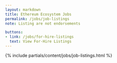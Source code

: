 ```yaml
---
layout: markdown
title: Ethereum Ecosystem Jobs
permalink: /jobs/job-listings
note: Listing are not endorsements

buttons:
- link: /jobs/for-hire-listings
  text: View For-Hire Listings
---
```



{% include partials/content/jobs/job-listings.html %}

